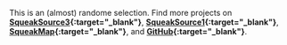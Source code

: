 This is an (almost) randome selection. Find more projects on
**[SqueakSource3][ss3]{:target="_blank"}**,
**[SqueakSource1][ss]{:target="_blank"}**,
**[SqueakMap][sm]{:target="_blank"}**, and
**[GitHub][gh]{:target="_blank"}**.
     
[ss3]: http://ss3.gemstone.com/ss/
[ss]: http://squeaksource.com/
[sm]: http://map.squeak.org/
[gh]: https://github.com/search?o=desc&q=Squeak+language%3ASmalltalk&s=updated&type=Repositories
